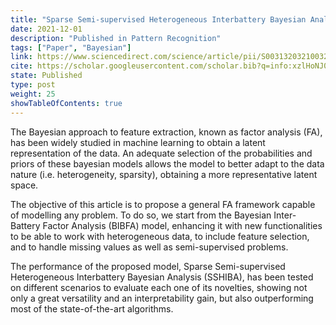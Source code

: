 ```yaml
---
title: "Sparse Semi-supervised Heterogeneous Interbattery Bayesian Analysis"
date: 2021-12-01
description: "Published in Pattern Recognition"
tags: ["Paper", "Bayesian"]
link: https://www.sciencedirect.com/science/article/pii/S0031320321003289
cite: https://scholar.googleusercontent.com/scholar.bib?q=info:xzlHoNJ0fs0J:scholar.google.com/&output=citation&scisdr=ClETHKYVEKGE-K5qg9E:AFWwaeYAAAAAZTpsm9E6doItF9i9Lmn21qiv8Cs&scisig=AFWwaeYAAAAAZTpsm3LXxdmgHCACAD32QxOwZfU&scisf=4&ct=citation&cd=-1&hl=es&scfhb=1
state: Published
type: post
weight: 25
showTableOfContents: true
---
```


The Bayesian approach to feature extraction, known as factor analysis (FA), has been widely studied in machine learning to obtain a latent representation of the data. An adequate selection of the probabilities and priors of these bayesian models allows the model to better adapt to the data nature (i.e. heterogeneity, sparsity), obtaining a more representative latent space.

The objective of this article is to propose a general FA framework capable of modelling any problem. To do so, we start from the Bayesian Inter-Battery Factor Analysis (BIBFA) model, enhancing it with new functionalities to be able to work with heterogeneous data, to include feature selection, and to handle missing values as well as semi-supervised problems.

The performance of the proposed model, Sparse Semi-supervised Heterogeneous Interbattery Bayesian Analysis (SSHIBA), has been tested on different scenarios to evaluate each one of its novelties, showing not only a great versatility and an interpretability gain, but also outperforming most of the state-of-the-art algorithms.